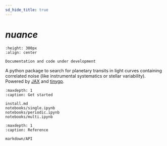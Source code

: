 ```yaml
---
sd_hide_title: true
---
```


# *nuance*

```{image} _static/nuance.svg
:height: 300px
:align: center
```

```{warning}
Documentation and code under development
```

A python package to search for planetary transits in light curves containing correlated noise (like instrumental systematics or stellar variability). Powered by [JAX](https://github.com/google/jax) and [tinygp](https://github.com/dfm/tinygp).

```{toctree}
:maxdepth: 1
:caption: Get started

install.md
notebooks/single.ipynb
notebooks/periodic.ipynb
notebooks/multi.ipynb

```

```{toctree}
:maxdepth: 1
:caption: Reference

markdown/API
```
